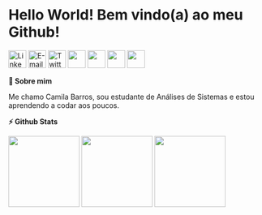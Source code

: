 <div align='left'><h1>Hello World! Bem vindo(a) ao meu Github!</h1>
<a href= "https://www.linkedin.com/in/camilabsfreire/">
<img width="35px" alt="LinkedIn" src="https://cdn-icons-png.flaticon.com/512/145/145807.png"/></a>
<a href="mailto:camilabsfreire@gmail.com">
<img alt="E-mail" width="35px" src="https://image.flaticon.com/icons/png/128/270/270021.png"/></a>
<a href= "https://twitter.com/camissfreire">
<img width="35px" alt="Twitter" src="https://image.flaticon.com/icons/png/128/145/145812.png"/></a>
<a href="https://discord.gg/npvQpbYM8A">
<img width="35px" src="https://logodownload.org/wp-content/uploads/2017/11/discord-logo-icone.png"/></a>
<a href="https://wakatime.com/@MilaFreire">
<img width="35px" src="https://avatars.githubusercontent.com/u/4814844?s=280&v=4"/></a>
<a href="https://web.dio.me/users/camilabsfreire?tab=achievements">
<img width="35px" src="https://christyschott.github.io/portfolio.github.io/assets/img/about/7.png"/></a>
<a href= "https://pt.stackoverflow.com/users/244762/mila-freire"><img width="35px" src="https://icons-for-free.com/iconfiles/png/512/media+social+square+stackoverflow+icon-1320185557326369004.png"/></a>

</div>


<div><p><summary><b>🤙 Sobre mim</b></summary></p>
<p>Me chamo Camila Barros, sou estudante de Análises de Sistemas e estou aprendendo a codar aos poucos. </p>
</div>

<div><p><summary><b>⚡ Github Stats</b></summary></p>
<img height="140em" src="https://github-readme-stats.vercel.app/api?username=MilaFreire&show_icons=true&theme=buefy&include_all_commits=true&count_private=true"/>
<img height="140em" src="https://github-readme-stats.vercel.app/api/top-langs/?username=MilaFreire&layout=compact&langs_count=7&theme=buefy"/>
<img align="top" width="140" src="https://media.giphy.com/media/FNBvO1cg4G2DkZE3fa/giphy.gif"></a>
</p></div>


